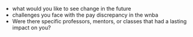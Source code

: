 - what would you like to see change in the future
- challenges you face with the pay discrepancy in the wnba
- Were there specific professors, mentors, or classes that had a lasting impact on you?